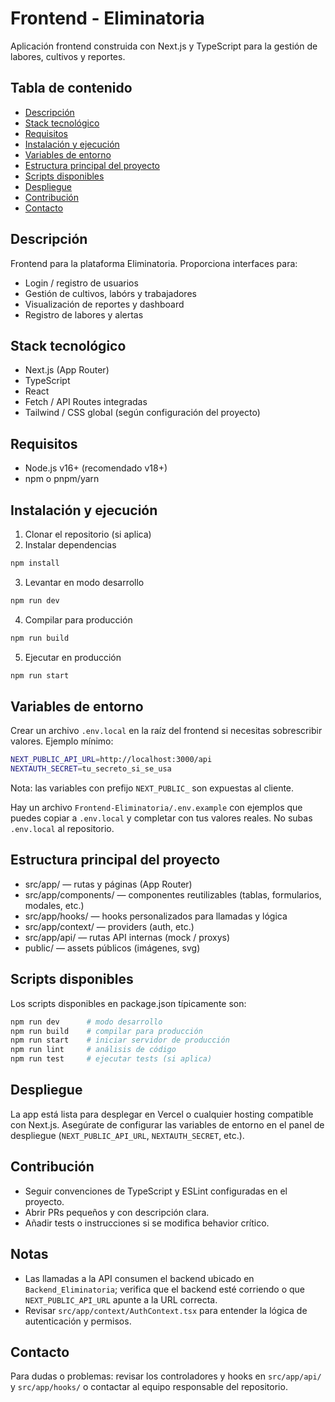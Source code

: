 # Frontend - Eliminatoria

Aplicación frontend construida con Next.js y TypeScript para la gestión de labores, cultivos y reportes.

## Tabla de contenido
- [Descripción](#descripción)
- [Stack tecnológico](#stack-tecnológico)
- [Requisitos](#requisitos)
- [Instalación y ejecución](#instalación-y-ejecución)
- [Variables de entorno](#variables-de-entorno)
- [Estructura principal del proyecto](#estructura-principal-del-proyecto)
- [Scripts disponibles](#scripts-disponibles)
- [Despliegue](#despliegue)
- [Contribución](#contribución)
- [Contacto](#contacto)

## Descripción
Frontend para la plataforma Eliminatoria. Proporciona interfaces para:
- Login / registro de usuarios
- Gestión de cultivos, labórs y trabajadores
- Visualización de reportes y dashboard
- Registro de labores y alertas

## Stack tecnológico
- Next.js (App Router)
- TypeScript
- React
- Fetch / API Routes integradas
- Tailwind / CSS global (según configuración del proyecto)

## Requisitos
- Node.js v16+ (recomendado v18+)
- npm o pnpm/yarn

## Instalación y ejecución
1. Clonar el repositorio (si aplica)
2. Instalar dependencias
```bash
npm install
```
3. Levantar en modo desarrollo
```bash
npm run dev
```
4. Compilar para producción
```bash
npm run build
```
5. Ejecutar en producción
```bash
npm run start
```

## Variables de entorno
Crear un archivo `.env.local` en la raíz del frontend si necesitas sobrescribir valores. Ejemplo mínimo:
```bash
NEXT_PUBLIC_API_URL=http://localhost:3000/api
NEXTAUTH_SECRET=tu_secreto_si_se_usa
```
Nota: las variables con prefijo `NEXT_PUBLIC_` son expuestas al cliente.

Hay un archivo `Frontend-Eliminatoria/.env.example` con ejemplos que puedes copiar a `.env.local` y completar con tus valores reales. No subas `.env.local` al repositorio.

## Estructura principal del proyecto
- src/app/ — rutas y páginas (App Router)
- src/app/components/ — componentes reutilizables (tablas, formularios, modales, etc.)
- src/app/hooks/ — hooks personalizados para llamadas y lógica
- src/app/context/ — providers (auth, etc.)
- src/app/api/ — rutas API internas (mock / proxys)
- public/ — assets públicos (imágenes, svg)

## Scripts disponibles
Los scripts disponibles en package.json típicamente son:
```bash
npm run dev      # modo desarrollo
npm run build    # compilar para producción
npm run start    # iniciar servidor de producción
npm run lint     # análisis de código
npm run test     # ejecutar tests (si aplica)
```

## Despliegue
La app está lista para desplegar en Vercel o cualquier hosting compatible con Next.js. Asegúrate de configurar las variables de entorno en el panel de despliegue (`NEXT_PUBLIC_API_URL`, `NEXTAUTH_SECRET`, etc.).

## Contribución
- Seguir convenciones de TypeScript y ESLint configuradas en el proyecto.
- Abrir PRs pequeños y con descripción clara.
- Añadir tests o instrucciones si se modifica behavior crítico.

## Notas
- Las llamadas a la API consumen el backend ubicado en `Backend_Eliminatoria`; verifica que el backend esté corriendo o que `NEXT_PUBLIC_API_URL` apunte a la URL correcta.
- Revisar `src/app/context/AuthContext.tsx` para entender la lógica de autenticación y permisos.

## Contacto
Para dudas o problemas: revisar los controladores y hooks en `src/app/api/` y `src/app/hooks/` o contactar al equipo responsable del repositorio.
